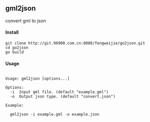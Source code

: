 ## gml2json ##
convert gml to json

#### Install ####
```shell
git clone http://git.96900.com.cn:8080/fengweijie/go2json.git
cd go2json
go build
```

#### Usage ####
```shell

Usage: gml2json [options...]

Options:
  -i  Input gml file. (default "example.gml")
  -o  Output json type. (default "convert.json")

Example:

  gml2json -i example.gml -o example.json

```
